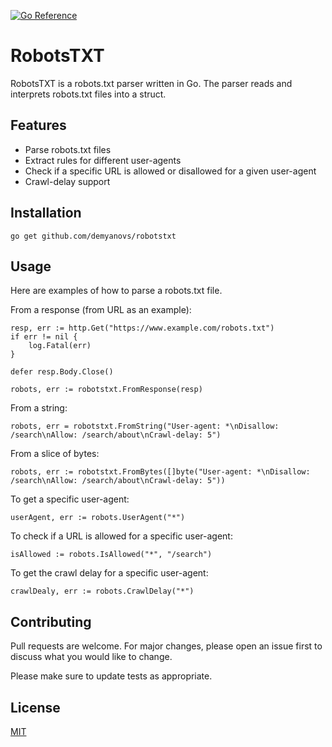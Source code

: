 [![Go Reference](https://pkg.go.dev/badge/github.com/demyanovs/robotstxt.svg)](https://pkg.go.dev/github.com/demyanovs/robotstxt)

# RobotsTXT
RobotsTXT is a robots.txt parser written in Go. The parser reads and interprets robots.txt files into a struct. 

## Features
* Parse robots.txt files
* Extract rules for different user-agents
* Check if a specific URL is allowed or disallowed for a given user-agent
* Crawl-delay support

## Installation
```
go get github.com/demyanovs/robotstxt
```

## Usage
Here are examples of how to parse a robots.txt file.

From a response (from URL as an example):
```
resp, err := http.Get("https://www.example.com/robots.txt")
if err != nil {
    log.Fatal(err)
}

defer resp.Body.Close()

robots, err := robotstxt.FromResponse(resp)
```

From a string:
```
robots, err = robotstxt.FromString("User-agent: *\nDisallow: /search\nAllow: /search/about\nCrawl-delay: 5")
```

From a slice of bytes: 
```
robots, err := robotstxt.FromBytes([]byte("User-agent: *\nDisallow: /search\nAllow: /search/about\nCrawl-delay: 5"))
```

To get a specific user-agent:
```
userAgent, err := robots.UserAgent("*")
```

To check if a URL is allowed for a specific user-agent:
```
isAllowed := robots.IsAllowed("*", "/search")
```

To get the crawl delay for a specific user-agent:
```
crawlDealy, err := robots.CrawlDelay("*")
```

## Contributing
Pull requests are welcome. For major changes, please open an issue first to discuss what you would like to change.

Please make sure to update tests as appropriate.

## License
[MIT](LICENSE.md)